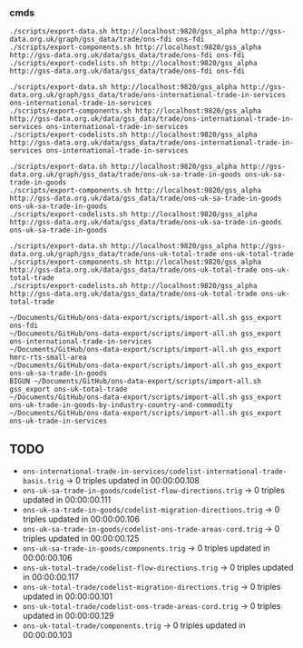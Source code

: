 
### cmds
```
./scripts/export-data.sh http://localhost:9820/gss_alpha http://gss-data.org.uk/graph/gss_data/trade/ons-fdi ons-fdi
./scripts/export-components.sh http://localhost:9820/gss_alpha http://gss-data.org.uk/data/gss_data/trade/ons-fdi ons-fdi
./scripts/export-codelists.sh http://localhost:9820/gss_alpha http://gss-data.org.uk/data/gss_data/trade/ons-fdi ons-fdi

./scripts/export-data.sh http://localhost:9820/gss_alpha http://gss-data.org.uk/graph/gss_data/trade/ons-international-trade-in-services ons-international-trade-in-services
./scripts/export-components.sh http://localhost:9820/gss_alpha http://gss-data.org.uk/data/gss_data/trade/ons-international-trade-in-services ons-international-trade-in-services
./scripts/export-codelists.sh http://localhost:9820/gss_alpha http://gss-data.org.uk/data/gss_data/trade/ons-international-trade-in-services ons-international-trade-in-services

./scripts/export-data.sh http://localhost:9820/gss_alpha http://gss-data.org.uk/graph/gss_data/trade/ons-uk-sa-trade-in-goods ons-uk-sa-trade-in-goods
./scripts/export-components.sh http://localhost:9820/gss_alpha http://gss-data.org.uk/data/gss_data/trade/ons-uk-sa-trade-in-goods ons-uk-sa-trade-in-goods
./scripts/export-codelists.sh http://localhost:9820/gss_alpha http://gss-data.org.uk/data/gss_data/trade/ons-uk-sa-trade-in-goods ons-uk-sa-trade-in-goods

./scripts/export-data.sh http://localhost:9820/gss_alpha http://gss-data.org.uk/graph/gss_data/trade/ons-uk-total-trade ons-uk-total-trade
./scripts/export-components.sh http://localhost:9820/gss_alpha http://gss-data.org.uk/data/gss_data/trade/ons-uk-total-trade ons-uk-total-trade
./scripts/export-codelists.sh http://localhost:9820/gss_alpha http://gss-data.org.uk/data/gss_data/trade/ons-uk-total-trade ons-uk-total-trade

```

```
~/Documents/GitHub/ons-data-export/scripts/import-all.sh gss_export ons-fdi
~/Documents/GitHub/ons-data-export/scripts/import-all.sh gss_export ons-international-trade-in-services
~/Documents/GitHub/ons-data-export/scripts/import-all.sh gss_export hmrc-rts-small-area
~/Documents/GitHub/ons-data-export/scripts/import-all.sh gss_export ons-uk-sa-trade-in-goods
BIGUN ~/Documents/GitHub/ons-data-export/scripts/import-all.sh gss_export ons-uk-total-trade
~/Documents/GitHub/ons-data-export/scripts/import-all.sh gss_export ons-uk-trade-in-goods-by-industry-country-and-commodity
~/Documents/GitHub/ons-data-export/scripts/import-all.sh gss_export ons-uk-trade-in-services
```

## TODO

 - `ons-international-trade-in-services/codelist-international-trade-basis.trig` -> 0 triples updated in 00:00:00.108
 - `ons-uk-sa-trade-in-goods/codelist-flow-directions.trig` -> 0 triples updated in 00:00:00.111
 - `ons-uk-sa-trade-in-goods/codelist-migration-directions.trig` -> 0 triples updated in 00:00:00.106
 - `ons-uk-sa-trade-in-goods/codelist-ons-trade-areas-cord.trig` -> 0 triples updated in 00:00:00.125
 - `ons-uk-sa-trade-in-goods/components.trig` -> 0 triples updated in 00:00:00.106
 - `ons-uk-total-trade/codelist-flow-directions.trig` -> 0 triples updated in 00:00:00.117
 - `ons-uk-total-trade/codelist-migration-directions.trig` -> 0 triples updated in 00:00:00.101
 - `ons-uk-total-trade/codelist-ons-trade-areas-cord.trig` -> 0 triples updated in 00:00:00.129
 - `ons-uk-total-trade/components.trig` -> 0 triples updated in 00:00:00.103
